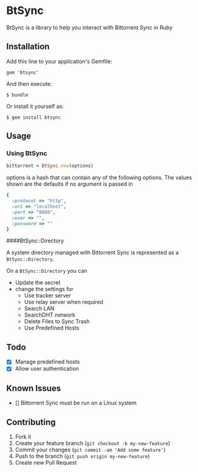 # BtSync

[gem]: https://rubygems.org/gems/BtSync
[travis]: https://travis-ci.org/ChrisMacNaughton/BtSync
[Code Climate]: https://codeclimate.com/github/ChrisMacNaughton/BtSync
[Coverage Status]: https://coveralls.io/r/ChrisMacNaughton/BtSync

BtSync is a library to help you interact with Bittorrent Sync in Ruby

## Installation

Add this line to your application's Gemfile:

    gem 'btsync'

And then execute:

    $ bundle

Or install it yourself as:

    $ gem install btsync

## Usage

### Using BtSync

```ruby
bittorrent = BtSync.new(options)
```

options is a hash that can contain any of the following options.  The values shown are the defaults if no argument is passed in

```ruby
{
  :protocol => "http",
  :uri => "localhost",
  :port => "8888",
  :user => "",
  :password => ""
}
```

####BtSync::Directory

A system directory managed with Bittorrent Sync is represented as a ```BtSync::Directory```.

On a ```BtSync::Directory``` you can

- Update the secret
- change the settings for
  - Use tracker server
  - Use relay server when required
  - Search LAN
  - SearchDHT network
  - Delete Files to Sync Trash
  - Use Predefined Hosts

## Todo

- [x] Manage predefined hosts
- [x] Allow user authentication

## Known Issues

- [] Bittorrent Sync must be run on a Linux system

## Contributing

1. Fork it
2. Create your feature branch (`git checkout -b my-new-feature`)
3. Commit your changes (`git commit -am 'Add some feature'`)
4. Push to the branch (`git push origin my-new-feature`)
5. Create new Pull Request
